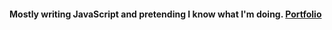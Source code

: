 #### Mostly writing JavaScript and pretending I know what I'm doing. <a href="https://anduarte3.github.io/MyPortfolio/#/">Portfolio</a> 
